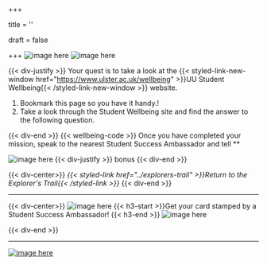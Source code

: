 +++

title = ''

draft = false

+++
![image here](../images/explorer-3.png#center)
![image here](../images/mindful-journey.png#center)


{{< div-justify >}}
Your quest is to take a look at the {{< styled-link-new-window href="https://www.ulster.ac.uk/wellbeing" >}}UU Student Wellbeing{{< /styled-link-new-window >}} website.
1. Bookmark this page so you have it handy.!
2. Take a look through the Student Wellbeing site and find the answer to the following question.

{{< div-end >}}
{{< wellbeing-code >}}
Once you have completed your mission, speak to the nearest Student Success Ambassador and tell **

![image here](../images/quest-icon-bonus.png#right)
{{< div-justify >}}
bonus
{{< div-end >}}

{{< div-center>}}
*{{< styled-link href="../explorers-trail" >}}Return to the Explorer's Trail{{< /styled-link >}}*
{{< div-end >}}

___
{{< div-center>}}
![image here](../images/dont-forget.png#center)
 {{< h3-start >}}Get your card stamped by a Student Success Ambassador! {{< h3-end >}}
![image here](../images/stamp-card.png#center)

{{< div-end >}}

___

[![image here](../images/lost-icon.png#center)](../lost)